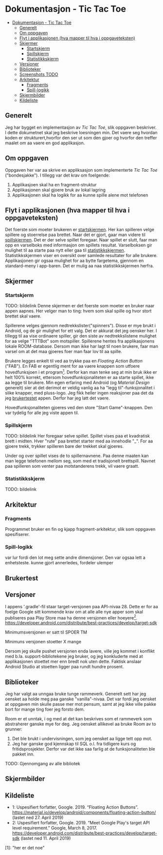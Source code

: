 # Dokumentasjon - Tic Tac Toe

- [Dokumentasjon - Tic Tac Toe](#dokumentasjon---tic-tac-toe)
  - [Generelt](#generelt)
  - [Om oppgaven](#om-oppgaven)
  - [Flyt i applikasjonen (hva mapper til hva i oppgaveteksten)](#flyt-i-applikasjonen-hva-mapper-til-hva-i-oppgaveteksten)
  - [Skjermer](#skjermer)
    - [Startskjerm](#startskjerm)
    - [Spillskjerm](#spillskjerm)
    - [Statistikkskjerm](#statistikkskjerm)
  - [Versjoner](#versjoner)
  - [Biblioteker](#biblioteker)
  - [Screenshots TODO](#screenshots-todo)
  - [Arkitektur](#arkitektur)
    - [Fragments](#fragments)
    - [Spill-logikk](#spill-logikk)
  - [Skjermbilder](#skjermbilder)
  - [Kildeliste](#kildeliste)

## Generelt
Jeg har bygget en implementasjon av _Tic Tac Toe_, slik oppgaven beskriver.
I dette dokumetnet skal jeg beskrive loesningen min. Det vaere seg hvordan koden er strukturert,hvorfor den ser ut som den gjoer og hvorfor den treffer maalet om aa vaere en god applikasjon.

## Om oppgaven 
Oppgaven her var aa skrive en appliksasjon som implementerte _Tic Tac Toe_ ("bondesjakke"). I tillegg var det krav om foelgende: 
1. Applikasjoen skal ha en fragment-struktur
2. Applikasjonen skal gjoere bruk av lokal lagring 
3. Applikasjonen skal ha logikk for aa kunne spille alene mot telefonen

## Flyt i applikasjonen (hva mapper til hva i oppgaveteksten)
Det foerste som moeter brukeren er [startskjermen](###startskjerm). Her kan spilleren velge spillere og stoerrelse paa brettet. Naar det er gjort, gaar man videre til [spillskjermen](###spillskjerm). Det er der selve spillet foregaar. Naar spillet er slutt, faar man opp en varselboks med informasjon om spillets resultat. Varselboksen gir mulighet til aa starte paa nytt eller gaa til [statistikkskjermen](###statistikkskjerm). Statistikkskjermen viser en oversikt over samlede resultater for alle brukere. Applikasjonen gir ogsaa mulighet for aa bytte fargetema, gjennom en standard-meny i app-baren. Det er mulig aa naa statistikkskjermen herfra. 


## Skjermer 

### Startskjerm 
TODO: bildelink 
Denne skjermen er det foerste som moeter en bruker naar appen aapnes. Her velger man to ting: hvem som skal spille og hvor stort brettet skal vaere. 

Spillerene velges gjennom nedtrekkslister("spinners"). Disse er mye brukt i Android, og de gir mulighet for ett valg. Det er akkurat det jeg oensker her. I tillegg til aa vise ordinaere spiller, gir den siste av nedtrekkslistene mulighet for aa velge "TTTBot" som motspiller. Spillerene hentes fra applikasjonens lokale ROOM-database. Dersom man ikke har lagt til noen brukere, faar man varsel om at det maa gjoeres foer man faar lov til aa spille. 

Brukere legges enkelt til ved aa trykke paa en _Floating Action Button_ ("FAB"). En FAB er egentlig ment for aa vaere knappen som utfoere hovedfunksjoen i et program[<sup>1</sup>](#1). Derfor kan man tenke seg at min bruk ikke er helt 100% korrekt, ettersom hovedfunksjonaliteten er aa starte spillet, ikke aa legge til brukere. Min egen erfaring med Android (og _Material Design_ generelt) sier at det derimot er veldig vanlig aa ha "legg til"-funksjonalitet i slike knapper, med pluss-logo. Jeg fikk heller ingen reaksjoner paa det da jeg [brukertestet](#brukertest) appen. Derfor har jeg latt det vaere. 

Hovedfunksjonaliteten gjoeres ved den store "Start Game"-knappen. Den var tydelig for alle jeg viste appen til. 

### Spillskjerm 
TODO: bildelink 
Her foregaar selve spillet. Spillet vises paa et kvadratisk brett i midten. Hver "rute" paa brettet starter med aa innehodle "_". For aa gjoere trekk, trykker spilleren bare der trekket skal gjoeres. 

Under og over spillet vises de to spillernavnene. Paa denne maaten kan man legge telefonen mellom seg, som med et tradisjonelt brettspill. Navnet paa spilleren som venter paa motstanderens trekk, vil vaere graatt. 

### Statistikkskjerm 
TODO: bildelink 


## Arkitektur
### Fragments 
Programmet bruker en fin og kjapp fragment-arkitektur, slik som 
oppgaven spesifiserer. 
### Spill-logikk
var lur fordi den lot meg sette andre dimensjoner. Den var ogsaa lett a enhetsteste. kunne gjort annerledes, fordeler ulemper 

## Brukertest

## Versjoner
I appens '.gradle'-fil staar target-versjonen paa API-nivaa 28. Dette er for aa foelge Google sitt kommende krav
om at alle alle nye apper som skal publiseres paa Play Store maa ha denne versjonen eller hoeyere[<sup>2</sup>](#2). https://developer.android.com/distribute/best-practices/develop/target-sdk

Minimumsversjonen er satt til SPOER TM

Minimuns versjonen stoetter X mange

Dersom jeg skulle pushet versjonen enda lavere, ville jeg kommet i konflikt med b.la. support-bibliotekene jeg bruker,
og jeg konkluderte med at applikasjonen stoettet mer enn bredt nok uten dette. Faktisk anslaar Android Studio at stoetten ligger paa rundt hundre prosent. 


## Biblioteker
Jeg har valgt aa unngaa bruke tunge rammeverk. Generelt sett har jeg oensket aa holde meg paa ganske "vanilla"-nivaa.
Det var fordi jeg oensket at oppgaven min skulle passe mer mot pensum, samt at jeg ikke ville pakke bort for mange ting
foer jeg forsto dem.

Room er et unntak, i og med at det kan beskrives som et rammeverk som abstraherer ganske mye for deg. Jeg oensket allikevel
aa bruke Room av to grunner:
1. Det ble brukt i undervisningen, som jeg oensket aa ligge tett opp mot.
2. Jeg har ganske god kjennskap til SQL o.l. fra tidligere kurs og fritidsprosjekter. Derfor var det ikke saa farlig at
de funksjonaliteten ble pakket inn.

TODO: Gjennomgang av alle bibliotek


## Skjermbilder

## Kildeliste
* <span id="1">1:</span> Uspesifiert forfatter, Google. 2019. “Floating Action Buttons”. https://material.io/develop/android/components/floating-action-button/ (lastet ned 27. April 2019)
* <span id="2">2:</span> Uspesifiert forfatter, Google. 2019. “Meet Google Play's target API level requirement.” Google, March 8, 2017. https://developer.android.com/distribute/best-practices/develop/target-sdk (lastet ned 11. April 2019)

[1]: "her er det noe" 